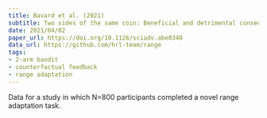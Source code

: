 ```yaml
---
title: Bavard et al. (2021)
subtitle: Two sides of the same coin: Beneficial and detrimental consequences of range adaptation in human reinforcement learning
date: 2021/04/02
paper_url: https://doi.org/10.1126/sciadv.abe0340
data_url: https://github.com/hrl-team/range
tags:
- 2-arm bandit
- counterfactual feedback
- range adaptation
---
```


Data for a study in which N=800 participants completed a novel range adaptation task.
